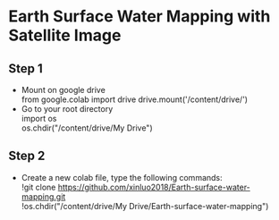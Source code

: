 # Earth Surface Water Mapping with Satellite Image
## Step 1
- Mount on google drive   
from google.colab import drive
drive.mount('/content/drive/')
- Go to your root directory  
import os  
os.chdir("/content/drive/My Drive")

## Step 2
- Create a new colab file, type the following commands:   
!git clone https://github.com/xinluo2018/Earth-surface-water-mapping.git  
!os.chdir("/content/drive/My Drive/Earth-surface-water-mapping")
